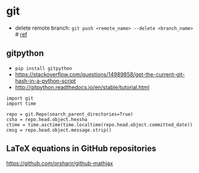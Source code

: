 # git

* delete remote branch: `git push <remote_name> --delete <branch_name>` # [ref](https://stackoverflow.com/questions/2003505/how-do-i-delete-a-git-branch-both-locally-and-remotely)

## gitpython
* `pip install gitpython`
* https://stackoverflow.com/questions/14989858/get-the-current-git-hash-in-a-python-script
* http://gitpython.readthedocs.io/en/stable/tutorial.html
```
import git
import time

repo = git.Repo(search_parent_directories=True)
csha = repo.head.object.hexsha
ctime = time.asctime(time.localtime(repo.head.object.committed_date))
cmsg = repo.head.object.message.strip()
```

## LaTeX equations in GitHub repositories
https://github.com/orsharir/github-mathjax
